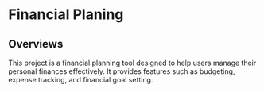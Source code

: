 # Financial Planing

## Overviews

This project is a financial planning tool designed to help users manage their personal finances effectively. It provides features such as budgeting, expense tracking, and financial goal setting.
